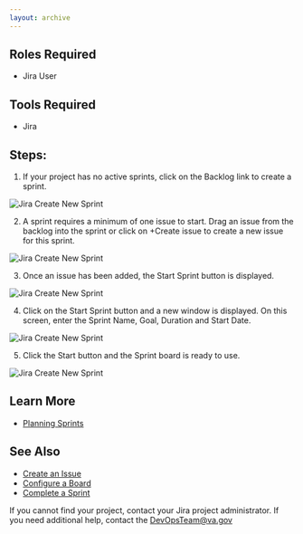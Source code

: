 ```yaml
--- 
layout: archive 
---
```


## Roles Required
* Jira User

## Tools Required
* Jira

## Steps:
1. If your project has no active sprints, click on the Backlog link to create a sprint. 

![Jira Create New Sprint](/DevOps-Coms-Public/assets/images/jira/jira-create-new-sprint-img1.png)

2. A sprint requires a minimum of one issue to start. Drag an issue from the backlog into the sprint or click on +Create issue to create a new issue for this sprint. 

![Jira Create New Sprint](/DevOps-Coms-Public/assets/images/jira/jira-create-new-sprint-img2.png)

3. Once an issue has been added, the Start Sprint button is displayed.

![Jira Create New Sprint](/DevOps-Coms-Public/assets/images/jira/jira-create-new-sprint-img3.png)

4. Click on the Start Sprint button and a new window is displayed. On this screen, enter the Sprint Name, Goal, Duration and Start Date.

![Jira Create New Sprint](/DevOps-Coms-Public/assets/images/jira/jira-create-new-sprint-img4.png)

5. Click the Start button and the Sprint board is ready to use. 

![Jira Create New Sprint](/DevOps-Coms-Public/assets/images/jira/jira-create-new-sprint-img5.png)

## Learn More
* [Planning Sprints](https://confluence.atlassian.com/jirasoftwareserver084/planning-sprints-979407447.html)

## See Also
* [Create an Issue](/DevOps-Coms-Public/_posts/2019-12-20-Create-an-Issue.md)
* [Configure a Board](/DevOps-Coms-Public/_posts/2019-12-20-Configure-a-Board.md)
* [Complete a Sprint](/DevOps-Coms-Public/_posts/2019-12-20-complete-sprint.md)

If you cannot find your project, contact your Jira project administrator. If you need additional help, contact the DevOpsTeam@va.gov
